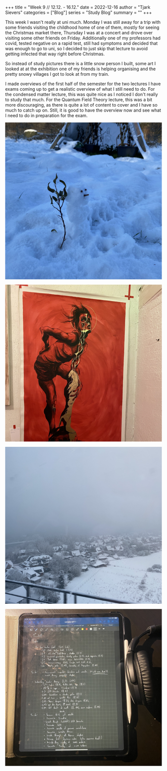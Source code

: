 +++
title = "Week 9 // 12.12. - 16.12."
date = 2022-12-16
author = "Tjark Sievers"
categories = ["Blog"]
series = "Study Blog"
summary = ""
+++

This week I wasn't really at uni much. Monday I was still away for a trip with some friends visiting the childhood home of one of them, mostly for seeing the Christmas market there, Thursday I was at a concert and drove over visiting some other friends on Friday. Additionally one of my professors had covid, tested negative on a rapid test, still had symptoms and decided that was enough to go to uni, so I decided to just skip that lecture to avoid getting infected that way right before Christmas.

So instead of study pictures there is a little snow person I built, some art I looked at at the exhibition one of my friends is helping organising and the pretty snowy villages I got to look at from my train.

I made overviews of the first half of the semester for the two lectures I have exams coming up to get a realistic overview of what I still need to do. For the condensed matter lecture, this was quite nice as I noticed I don't really to study that much. For the Quantum Field Theory lecture, this was a bit more discouraging, as there is quite a lot of content to cover and I have so much to catch up on. Still, it is good to have the overview now and see what I need to do in preparation for the exam.


![image](studyblog_1.jpg)

![image](studyblog_2.jpg)

![image](studyblog_3.jpg)

![image](studyblog_4.jpg)
